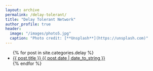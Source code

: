 ```yaml
---
layout: archive
permalink: /delay-tolerant/
title: "Delay Tolerant Network"
author_profile: true
header:
  image: "/images/photo5.jpg"
  caption: "Photo credit: [**Unsplash**](https://unsplash.com)"
---
```

<ul>
  {% for post in site.categories.delay %}
    <li>
      <a href="{{ post.url }}">{{ post.title }} {{ post.date | date_to_string }}</a>
    </li>
  {% endfor %}
</ul>

